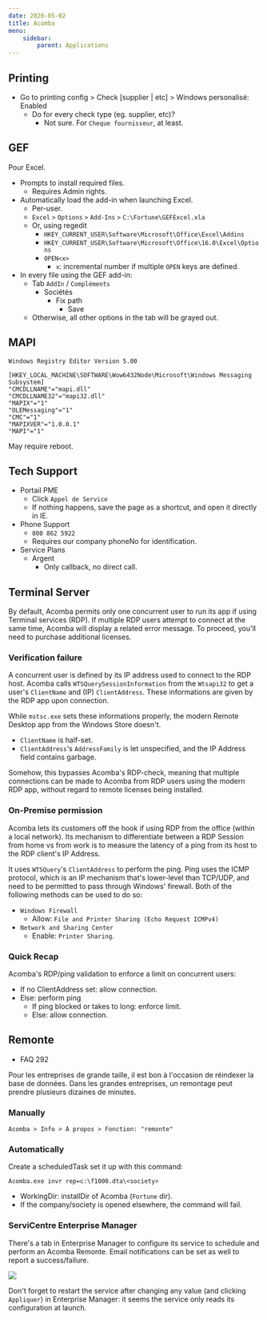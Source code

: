```yaml
---
date: 2020-05-02
title: Acomba
menu:
    sidebar:
        parent: Applications
---
```



## Printing
- Go to printing config > Check [supplier | etc] > Windows personalisé: Enabled
	+ Do for every check type (eg. supplier, etc)?
		- Not sure. For `Cheque fournisseur`, at least.


## GEF
Pour Excel.

- Prompts to install required files.
	+ Requires Admin rights.
- Automatically load the add-in when launching Excel.
	+ Per-user.
	+ `Excel` `>` `Options` `>` `Add-Ins` `>` `C:\Fortune\GEFExcel.xla`
	+ Or, using regedit
		- `HKEY_CURRENT_USER\Software\Microsoft\Office\Excel\Addins`
		- `HKEY_CURRENT_USER\Software\Microsoft\Office\16.0\Excel\Options`
		+ `OPEN<x>`
			- `x`: incremental number if multiple `OPEN` keys are defined.
- In every file using the GEF add-in:
	+ Tab `AddIn` / `Compléments`
		- Sociétés 
			+ Fix path
				- Save
  	+ Otherwise, all other options in the tab will be grayed out.



## MAPI
```Fix.reg
Windows Registry Editor Version 5.00

[HKEY_LOCAL_MACHINE\SOFTWARE\Wow6432Node\Microsoft\Windows Messaging Subsystem]
"CMCDLLNAME"="mapi.dll"
"CMCDLLNAME32"="mapi32.dll"
"MAPIX"="1"
"OLEMessaging"="1"
"CMC"="1"
"MAPIXVER"="1.0.0.1"
"MAPI"="1"
```
May require reboot.



## Tech Support
- Portail PME
	+ Click `Appel de Service`
	+ If nothing happens, save the page as a shortcut, and open it directly in IE.
- Phone Support
	+ `800 862 5922`
	+ Requires our company phoneNo for identification.
- Service Plans
	+ Argent
		- Only callback, no direct call.



## Terminal Server

By default, Acomba permits only one concurrent user to run its app if using Terminal services (RDP). If multiple RDP users attempt to connect at the same time, Acomba will display a related error message. To proceed, you'll need to purchase additional licenses.


### Verification failure
A concurrent user is defined by its IP address used to connect to the RDP host.
Acomba calls `WTSQuerySessionInformation` from the `Wtsapi32` to get a user's `ClientName` and (IP) `ClientAddress`. These informations are given by the RDP app upon connection.

While `mstsc.exe` sets these informations properly, the modern Remote Desktop app from the Windows Store doesn't.

- `ClientName` is half-set.
- `ClientAddress`'s `AddressFamily` is let unspecified, and the IP Address field contains garbage.

Somehow, this bypasses Acomba's RDP-check, meaning that multiple connections can be made to Acomba from RDP users using the modern RDP app, without regard to remote licenses being installed.



### On-Premise permission
Acomba lets its customers off the hook if using RDP from the office (within a local network). Its mechanism to differentiate between a RDP Session from home vs from work is to measure the latency of a ping from its host to the RDP client's IP Address.

It uses `WTSQuery`'s `ClientAddress` to perform the ping.
Ping uses the ICMP protocol, which is an IP mechanism that's lower-level than TCP/UDP, and need to be permitted to pass through Windows' firewall. Both of the following methods can be used to do so:

- `Windows Firewall` 
	+ Allow: `File and Printer Sharing (Echo Request ICMPv4)`
- `Network and Sharing Center`
	+ Enable: `Printer Sharing`.



### Quick Recap
Acomba's RDP/ping validation to enforce a limit on concurrent users:

- If no ClientAddress set: allow connection.
- Else: perform ping
	- If ping blocked or takes to long: enforce limit.
	- Else: allow connection.



## Remonte
- FAQ 292

Pour les entreprises de grande taille, il est bon à l'occasion de réindexer la base de données. Dans les grandes entreprises, un remontage peut prendre plusieurs dizaines de minutes.


### Manually
```
Acomba > Info > À propos > Fonction: "remonte"
```


### Automatically 
Create a scheduledTask set it up with this command:
```
Acomba.exe invr rep=c:\f1000.dta\<society>
```

- WorkingDir: installDir of Acomba (`Fortune` dir).
- If the company/society is opened elsewhere, the command will fail.


### ServiCentre Enterprise Manager
There's a tab in Enterprise Manager to configure its service to schedule and perform an Acomba Remonte. Email notifications can be set as well to report a success/failure.

![](../images/Servicentre-EnterpriseManager-Acomba.png)

Don't forget to restart the service after changing any value (and clicking `Appliquer`) in Enterprise Manager: it seems the service only reads its configuration at launch.